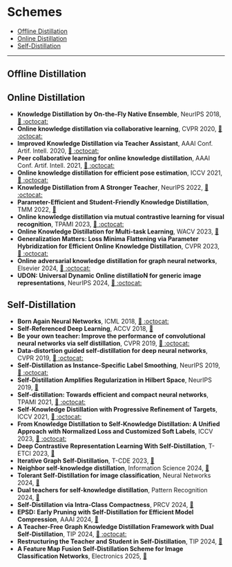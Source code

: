# Schemes

*  [Offline Distillation](#Offline-Distillation)
*  [Online Distillation](#Online-Distillation)
*  [Self-Distillation](#Self-Distillation)
---
## Offline Distillation

## Online Distillation

- **Knowledge Distillation by On-the-Fly Native Ensemble**, NeurIPS 2018, [ :link: ](https://proceedings.neurips.cc/paper/2018/hash/94ef7214c4a90790186e255304f8fd1f-Abstract.html)[ :octocat: ](https://github.com/Lan1991Xu/ONE_NeurIPS2018)
- **Online knowledge distillation via collaborative learning**, CVPR 2020, [ :link: ](http://openaccess.thecvf.com/content_CVPR_2020/html/Guo_Online_Knowledge_Distillation_via_Collaborative_Learning_CVPR_2020_paper.html)[ :octocat: ](https://github.com/shaoeric/Online-Knowledge-Distillation-via-Collaborative-Learning)
- **Improved Knowledge Distillation via Teacher Assistant**, AAAI Conf. Artif. Intell. 2020, [ :link: ](https://aaai.org/ojs/index.php/AAAI/article/view/5963/5819)[ :octocat: ](https://github.com/imirzadeh/Teacher-Assistant-Knowledge-Distillation)
- **Peer collaborative learning for online knowledge distillation**, AAAI Conf. Artif. Intell. 2021, [ :link: ](https://ojs.aaai.org/index.php/AAAI/article/view/17234)[ :octocat: ](https://github.com/shaoeric/Peer-Collaborative-Learning-for-Online-Knowledge-Distillation)
- **Online knowledge distillation for efficient pose estimation**, ICCV 2021, [ :link: ](http://openaccess.thecvf.com/content/ICCV2021/html/Li_Online_Knowledge_Distillation_for_Efficient_Pose_Estimation_ICCV_2021_paper.html)[ :octocat: ](https://github.com/zhengli97/OKDHP)
- **Knowledge Distillation from A Stronger Teacher**, NeurIPS 2022, [ :link: ](https://proceedings.neurips.cc/paper_files/paper/2022/hash/da669dfd3c36c93905a17ddba01eef06-Abstract-Conference.html)[ :octocat: ](https://github.com/hunto/dist_kd)
- **Parameter-Efficient and Student-Friendly Knowledge Distillation**, TMM 2022, [ :link: ](https://ieeexplore.ieee.org/abstract/document/10272648/)
- **Online knowledge distillation via mutual contrastive learning for visual recognition**, TPAMI 2023, [ :link: ](https://ieeexplore.ieee.org/abstract/document/10073628/)[ :octocat: ](https://github.com/winycg/mcl)
- **Online Knowledge Distillation for Multi-task Learning**, WACV 2023, [ :link: ](https://openaccess.thecvf.com/content/WACV2023/html/Jacob_Online_Knowledge_Distillation_for_Multi-Task_Learning_WACV_2023_paper.html)
- **Generalization Matters: Loss Minima Flattening via Parameter Hybridization for Efficient Online Knowledge Distillation**, CVPR 2023, [ :link: ](http://openaccess.thecvf.com/content/CVPR2023/html/Zhang_Generalization_Matters_Loss_Minima_Flattening_via_Parameter_Hybridization_for_Efficient_CVPR_2023_paper.html)[ :octocat: ](https://github.com/tianlizhang/okdph)
- **Online adversarial knowledge distillation for graph neural networks**, Elsevier 2024, [ :link: ](https://www.sciencedirect.com/science/article/pii/S0957417423021735)[ :octocat: ](https://github.com/wangz3066/onlinedistillgcn)
- **UDON: Universal Dynamic Online distillatioN for generic image representations**, NeurIPS 2024, [ :link: ](https://arxiv.org/abs/2406.08332)[ :octocat: ](https://github.com/nikosips/udon)


## Self-Distillation
- **Born Again Neural Networks**, ICML 2018, [ :link: ](https://arxiv.org/abs/1805.04770)[ :octocat: ](https://github.com/nocotan/born_again_neuralnet)
- **Self-Referenced Deep Learning**, ACCV 2018, [ :link: ](https://link.springer.com/chapter/10.1007/978-3-030-20890-5_19?fromPaywallRec=false)
- **Be your own teacher: Improve the performance of convolutional neural networks via self distillation**, CVPR 2019, [ :link: ](https://arxiv.org/abs/1905.08094)[ :octocat: ](https://github.com/luanyunteng/pytorch-be-your-own-teacher)
- **Data-distortion guided self-distillation for deep neural networks**, CVPR 2019, [ :link: ](https://dl.acm.org/doi/10.1609/aaai.v33i01.33015565)[ :octocat: ](https://github.com/youngerous/ddgsd-pytorch)
- **Self-Distillation as Instance-Specific Label Smoothing**, NeurIPS 2019, [ :link: ](https://arxiv.org/abs/2006.05065)[ :octocat: ](https://github.com/ZhiluZhang123/neurips\_2020\_distillation)
- **Self-Distillation Amplifies Regularization in Hilbert Space**, NeurIPS 2019, [ :link: ](https://arxiv.org/abs/2002.05715)
- **Self-distillation: Towards efficient and compact neural networks**, TPAMI 2021, [ :link: ](https://ieeexplore.ieee.org/document/9381661)[ :octocat: ](https://github.com/Frank-Jin54/self_distillation)
- **Self-Knowledge Distillation with Progressive Refinement of Targets**, ICCV 2021, [ :link: ](https://arxiv.org/abs/2006.12000)[ :octocat: ](https://github.com/lgcnsai/PS-KD-Pytorch)
- **From Knowledge Distillation to Self-Knowledge Distillation: A Unified Approach with Normalized Loss and Customized Soft Labels**, ICCV 2023, [ :link: ](https://arxiv.org/abs/2303.13005)[ :octocat: ](https://github.com/yzd-v/cls_KD)
- **Deep Contrastive Representation Learning With Self-Distillation**, T-ETCI 2023, [ :link: ](https://ieeexplore.ieee.org/document/10233880)
- **Iterative Graph Self-Distillation**, T-CDE 2023, [ :link: ](https://arxiv.org/abs/2010.12609)
- **Neighbor self-knowledge distillation**, Information Science 2024, [ :link: ](https://www.sciencedirect.com/science/article/abs/pii/S0020025523014445) 
- **Tolerant Self-Distillation for image classification**, Neural Networks 2024, [ :link: ](https://www.sciencedirect.com/science/article/abs/pii/S0893608024001394)
- **Dual teachers for self-knowledge distillation**, Pattern Recognition 2024, [ :link: ](https://www.sciencedirect.com/science/article/abs/pii/S0031320324001730)
- **Self-Distillation via Intra-Class Compactness**, PRCV 2024, [ :link: ](https://link.springer.com/chapter/10.1007/978-981-97-8487-5_10)
- **EPSD: Early Pruning with Self-Distillation for Efficient Model Compression**, AAAI 2024, [ :link: ](https://arxiv.org/abs/2402.00084)
- **A Teacher-Free Graph Knowledge Distillation Framework with Dual Self-Distillation**, TIP 2024, [ :link: ](https://arxiv.org/abs/2403.03483)[ :octocat: ](https://github.com/LirongWu/TGS)
- **Restructuring the Teacher and Student in Self-Distillation**, TIP 2024, [ :link: ](https://ieeexplore.ieee.org/document/10693311)
- **A Feature Map Fusion Self-Distillation Scheme for Image Classification Networks**, Electronics 2025, [ :link: ](https://www.mdpi.com/2079-9292/14/1/182) 
 
